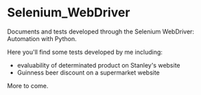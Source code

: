 # Selenium_WebDriver

Documents and tests developed through the Selenium WebDriver: Automation with Python.

Here you'll find some tests developed by me including:

- evaluability of determinated product on Stanley's website
- Guinness beer discount on a supermarket website

More to come.

